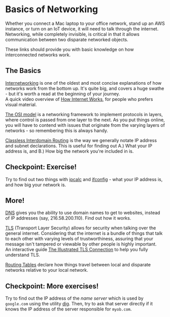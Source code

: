 # Basics of Networking  

Whether you connect a Mac laptop to your office network, stand up an AWS instance, or turn on an IoT device, it will need to talk through the internet. Networking, while completely invisible, is critical in that it allows communication between two disparate networked objects. 

These links should provide you with basic knowledge on how interconnected networks work.

## The Basics

[Internetworking](http://docwiki.cisco.com/wiki/Internetworking_Basics) is one of the oldest and most concise explanations of how networks work from the bottom up. It's quite big, and covers a huge swathe - but it's worth a read at the beginning of your journey.    
A quick video overview of [How Internet Works](https://www.youtube.com/watch?v=3QhU9jd03a0), for people who prefers visual material.  

[The OSI model](https://www.lifewire.com/layers-of-the-osi-model-illustrated-818017) is a networking framework to implement protocols in layers, where control is passed from one layer to the next. As you put things online, you will have to contend with issues that originate from the varying layers of networks - so remembering this is always handy.

[Classless Interdomain Routing](https://www.digitalocean.com/community/tutorials/understanding-ip-addresses-subnets-and-cidr-notation-for-networking) is the way we generally notate IP address and subnet declarations. This is useful for finding out A.) What your IP address is, and B.) How big the network you're included in is.

## Checkpoint: Exercise!

Try to find out two things with [ipcalc](http://jodies.de/ipcalc) and [ifconfig](https://en.wikipedia.org/wiki/Ifconfig) - what your IP address is, and how big your network is.

## More! 

[DNS](https://howdns.works/) gives you the ability to use domain names to get to websites, instead of IP addresses (say, 216.58.200.110). Find out how it works.

[TLS](https://www.youtube.com/watch?v=4nGrOpo0Cuc) (Transport Layer Security) allows for security when talking over the general internet. Considering that the internet is a bundle of things that talk to each other with varying levels of trustworthiness, assuring that your message isn't tampered or viewable by other people is highly important.    
An interactive guide [The Illustrated TLS Connection](https://tls.ulfheim.net/) to help you fully understand TLS.

[Routing Tables](https://www.lifewire.com/tcp-ip-router-routing-tables-817584) declare how things travel between local and disparate networks relative to your local network.

## Checkpoint: More exercises!

Try to find out the IP address of the *name server* which is used by `google.com` using the utility [dig](https://ftp.isc.org/isc/bind9/cur/9.9/doc/arm/man.dig.html). Then, try to ask that server directly if it knows the IP address of the server responsible for `myob.com`.



